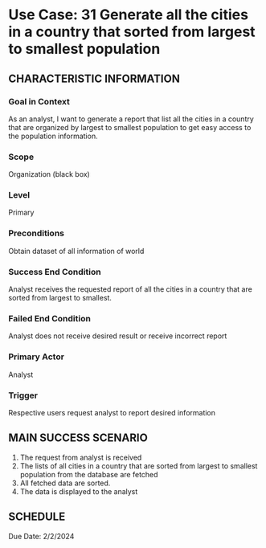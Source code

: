 # Use Case: 31	Generate all the cities in a country that sorted from largest to smallest population

## CHARACTERISTIC INFORMATION
### Goal in Context
As an analyst, I want to generate a report that list all the cities in a country that are organized by largest to smallest population to get easy access to the population information.

### Scope
Organization (black box)
### Level
Primary
### Preconditions
Obtain dataset of all information of world
### Success End Condition
Analyst receives the requested report of all the cities in a country that are sorted from largest to smallest.
### Failed End Condition
Analyst does not receive desired result or receive incorrect report
### Primary Actor
Analyst
### Trigger
Respective users request analyst to report desired information

## MAIN SUCCESS SCENARIO
1.  The request from analyst is received
2.  The lists of all cities in a country that are sorted from largest to smallest population from the database are fetched
3.  All fetched data are sorted.
4.  The data is displayed to the analyst

## SCHEDULE
Due Date: 2/2/2024

